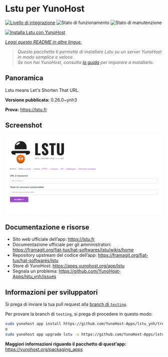 <!--
N.B.: Questo README è stato automaticamente generato da <https://github.com/YunoHost/apps/tree/master/tools/readme_generator>
NON DEVE essere modificato manualmente.
-->

# Lstu per YunoHost

[![Livello di integrazione](https://dash.yunohost.org/integration/lstu.svg)](https://dash.yunohost.org/appci/app/lstu) ![Stato di funzionamento](https://ci-apps.yunohost.org/ci/badges/lstu.status.svg) ![Stato di manutenzione](https://ci-apps.yunohost.org/ci/badges/lstu.maintain.svg)

[![Installa Lstu con YunoHost](https://install-app.yunohost.org/install-with-yunohost.svg)](https://install-app.yunohost.org/?app=lstu)

*[Leggi questo README in altre lingue.](./ALL_README.md)*

> *Questo pacchetto ti permette di installare Lstu su un server YunoHost in modo semplice e veloce.*  
> *Se non hai YunoHost, consulta [la guida](https://yunohost.org/install) per imparare a installarlo.*

## Panoramica

Lstu means Let's Shorten That URL.


**Versione pubblicata:** 0.26.0~ynh3

**Prova:** <https://lstu.fr>

## Screenshot

![Screenshot di Lstu](./doc/screenshots/LSTU_screenshot.png)

## Documentazione e risorse

- Sito web ufficiale dell’app: <https://lstu.fr>
- Documentazione ufficiale per gli amministratori: <https://framagit.org/fiat-tux/hat-softwares/lstu/wikis/home>
- Repository upstream del codice dell’app: <https://framagit.org/fiat-tux/hat-softwares/lstu>
- Store di YunoHost: <https://apps.yunohost.org/app/lstu>
- Segnala un problema: <https://github.com/YunoHost-Apps/lstu_ynh/issues>

## Informazioni per sviluppatori

Si prega di inviare la tua pull request alla [branch di `testing`](https://github.com/YunoHost-Apps/lstu_ynh/tree/testing).

Per provare la branch di `testing`, si prega di procedere in questo modo:

```bash
sudo yunohost app install https://github.com/YunoHost-Apps/lstu_ynh/tree/testing --debug
o
sudo yunohost app upgrade lstu -u https://github.com/YunoHost-Apps/lstu_ynh/tree/testing --debug
```

**Maggiori informazioni riguardo il pacchetto di quest’app:** <https://yunohost.org/packaging_apps>
